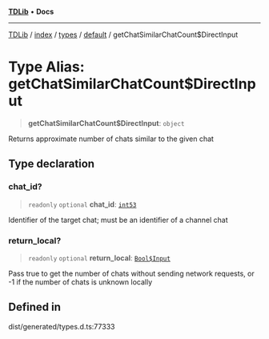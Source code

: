 [**TDLib**](../../../../../../README.md) • **Docs**

***

[TDLib](../../../../../../modules.md) / [index](../../../../../README.md) / [types](../../../README.md) / [default](../README.md) / getChatSimilarChatCount$DirectInput

# Type Alias: getChatSimilarChatCount$DirectInput

> **getChatSimilarChatCount$DirectInput**: `object`

Returns approximate number of chats similar to the given chat

## Type declaration

### chat\_id?

> `readonly` `optional` **chat\_id**: [`int53`](int53.md)

Identifier of the target chat; must be an identifier of a channel chat

### return\_local?

> `readonly` `optional` **return\_local**: [`Bool$Input`](Bool$Input.md)

Pass true to get the number of chats without sending network requests, or -1 if the number of chats is unknown locally

## Defined in

dist/generated/types.d.ts:77333
